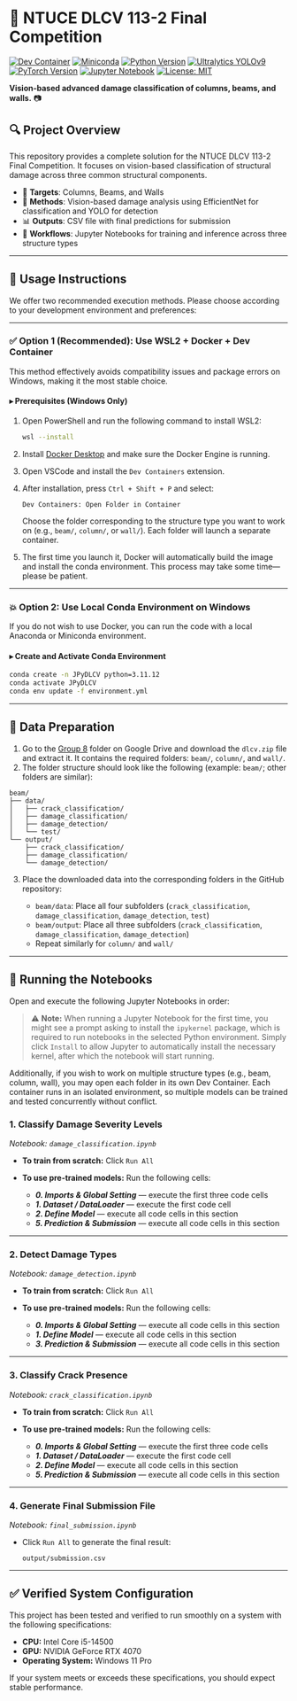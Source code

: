 # 🏁 NTUCE DLCV 113-2 Final Competition

[![Dev Container](https://img.shields.io/badge/devcontainer-Supported-success?logo=docker&logoColor=white)](https://code.visualstudio.com/docs/devcontainers/containers)
[![Miniconda](https://img.shields.io/badge/Anaconda-Miniconda-44A833?logo=anaconda&logoColor=white)](https://www.anaconda.com/docs/getting-started/miniconda/main)
[![Python Version](https://img.shields.io/badge/Python-3.11.12-3776AB?logo=python&logoColor=white)](https://www.python.org/downloads/release/python-31112/)
[![Ultralytics YOLOv9](https://img.shields.io/badge/Ultralytics-YOLOv9t-4051b5?logo=ultralytics)](https://docs.ultralytics.com/models/yolov9/)
[![PyTorch Version](https://img.shields.io/badge/PyTorch-2.7.0-EE4C2C?logo=pytorch&logoColor=white)](https://pytorch.org/get-started/locally/)
[![Jupyter Notebook](https://img.shields.io/badge/Jupyter-Ready-F37626?logo=jupyter&logoColor=white)](https://jupyter.org/)
[![License: MIT](https://img.shields.io/badge/License-MIT-yellow.svg?logo=github)](LICENSE)

**Vision-based advanced damage classification of columns, beams, and walls.** 📷

## 🔍 Project Overview

This repository provides a complete solution for the NTUCE DLCV 113-2 Final Competition. It focuses on vision-based classification of structural damage across three common structural components.

- 🧱 **Targets**: Columns, Beams, and Walls
- 🧠 **Methods**: Vision-based damage analysis using EfficientNet for classification and YOLO for detection
- 📊 **Outputs**: CSV file with final predictions for submission
- 🔧 **Workflows**: Jupyter Notebooks for training and inference across three structure types

---

## 🚀 Usage Instructions

We offer two recommended execution methods. Please choose according to your development environment and preferences:

---

### ✅ Option 1 (Recommended): Use WSL2 + Docker + Dev Container

This method effectively avoids compatibility issues and package errors on Windows, making it the most stable choice.

#### ▸ Prerequisites (Windows Only)

1. Open PowerShell and run the following command to install WSL2:

   ```bash
   wsl --install
   ```
2. Install [Docker Desktop](https://www.docker.com/products/docker-desktop/) and make sure the Docker Engine is running.
3. Open VSCode and install the `Dev Containers` extension.
4. After installation, press `Ctrl + Shift + P` and select:

   ```
   Dev Containers: Open Folder in Container
   ```

   Choose the folder corresponding to the structure type you want to work on (e.g., `beam/`, `column/`, or `wall/`). Each folder will launch a separate container.
5. The first time you launch it, Docker will automatically build the image and install the conda environment. This process may take some time—please be patient.

---

### 💥 Option 2: Use Local Conda Environment on Windows

If you do not wish to use Docker, you can run the code with a local Anaconda or Miniconda environment.

#### ▸ Create and Activate Conda Environment

```bash
conda create -n JPyDLCV python=3.11.12
conda activate JPyDLCV
conda env update -f environment.yml
```

---

## 📂 Data Preparation

1. Go to the [Group 8](https://drive.google.com/drive/folders/10LvxTu-El4GAFFdjv2wtDrGA4MN3xhgp?usp=drive_link) folder on Google Drive and download the `dlcv.zip` file and extract it. It contains the required folders: `beam/`, `column/`, and `wall/`.
2. The folder structure should look like the following (example: `beam/`; other folders are similar):

```
beam/
├── data/
│   ├── crack_classification/
│   ├── damage_classification/
│   ├── damage_detection/
│   └── test/
└── output/
    ├── crack_classification/
    ├── damage_classification/
    └── damage_detection/
```

3. Place the downloaded data into the corresponding folders in the GitHub repository:

   * `beam/data`: Place all four subfolders (`crack_classification`, `damage_classification`, `damage_detection`, `test`)
   * `beam/output`: Place all three subfolders (`crack_classification`, `damage_classification`, `damage_detection`)
   * Repeat similarly for `column/` and `wall/`

---

## 🧪 Running the Notebooks

Open and execute the following Jupyter Notebooks in order:

> ⚠️ **Note:** When running a Jupyter Notebook for the first time, you might see a prompt asking to install the `ipykernel` package, which is required to run notebooks in the selected Python environment. Simply click `Install` to allow Jupyter to automatically install the necessary kernel, after which the notebook will start running.

Additionally, if you wish to work on multiple structure types (e.g., beam, column, wall), you may open each folder in its own Dev Container. Each container runs in an isolated environment, so multiple models can be trained and tested concurrently without conflict.

### 1. Classify Damage Severity Levels
*Notebook: `damage_classification.ipynb`*

* **To train from scratch:** Click `Run All`
* **To use pre-trained models:** Run the following cells:

  * **_0. Imports & Global Setting_** — execute the first three code cells
  * **_1. Dataset / DataLoader_** — execute the first code cell
  * **_2. Define Model_** — execute all code cells in this section
  * **_5. Prediction & Submission_** — execute all code cells in this section

---
### 2. Detect Damage Types
*Notebook: `damage_detection.ipynb`*

* **To train from scratch:** Click `Run All`
* **To use pre-trained models:** Run the following cells:

  * **_0. Imports & Global Setting_** — execute all code cells in this section
  * **_1. Define Model_** — execute all code cells in this section
  * **_3. Prediction & Submission_** — execute all code cells in this section

---

### 3. Classify Crack Presence
*Notebook: `crack_classification.ipynb`*

* **To train from scratch:** Click `Run All`
* **To use pre-trained models:** Run the following cells:

  * **_0. Imports & Global Setting_** — execute the first three code cells
  * **_1. Dataset / DataLoader_** — execute the first code cell
  * **_2. Define Model_** — execute all code cells in this section
  * **_5. Prediction & Submission_** — execute all code cells in this section

---

### 4. Generate Final Submission File
*Notebook: `final_submission.ipynb`*

* Click `Run All` to generate the final result:

  ```
  output/submission.csv
  ```

---

## ✅ Verified System Configuration

This project has been tested and verified to run smoothly on a system with the following specifications:

* **CPU:** Intel Core i5-14500
* **GPU:** NVIDIA GeForce RTX 4070
* **Operating System:** Windows 11 Pro

If your system meets or exceeds these specifications, you should expect stable performance.
